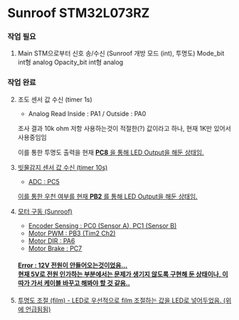 # Sunroof STM32L073RZ

### 작업 필요
1. Main STM으로부터 신호 송/수신 (Sunroof 개방 모드 (int), 투명도)
    Mode_bit int형 analog
    Opacity_bit int형 analog


### 작업 완료
2. 조도 센서 값 수신 (timer 1s)
    * Analog Read Inside : PA1 / Outside : PA0
    
    조사 결과 10k ohm 저항 사용하는것이 적절한(?) 값이라고 하나, 현재 1K만 있어서 사용중임임
    
    이를 통한 투명도 출력을 현재 <u>__PC8__<u> 을 통해 LED Output을 해둔 상태임.

3. 빗물감지 센서 값 수신 (timer 10s)
    * ADC : PC5
    
    이를 통한 우천 여부를 현재 <u>__PB2__</u> 를 통해 LED Output을 해둔 상태임.

4. 모터 구동 (Sunroof)
    * Encoder Sensing : PC0 (Sensor A), PC1 (Sensor B)
    * Motor PWM : PB3 (Tim2 Ch2)
    * Motor DIR : PA6
    * Motor Brake : PC7

    #### Error :  12V 전원이 안들어오는것이었음... <br> 현재 5V로 전원 인가하는 부분에서는 문제가 생기지 않도록 구현해 둔 상태이나, 이따가 가서 케이블 바꾸고 해봐야 할 것 같음..

5. 투명도 조절 (film) - LED로
    우선적으로 film 조절하는 값을 LED로 넣어두었음. (위에 언급됨됨)